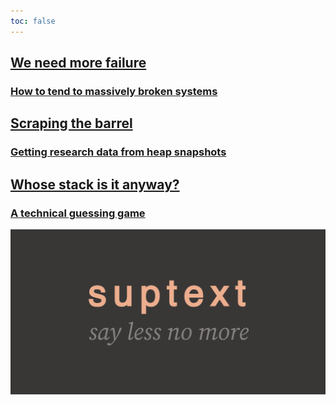 ```yaml
---
toc: false
---
```


<div class="home grid grid-cols-2" style="view-transition-name: hero;">
  
  <div class="card bookmark">
    <a rel="next" href="./more/2024/07/22/failing-in-the-open">
      <h2>We need more failure</h2>
      <h3>How to tend to massively broken systems</h3>
    </a>
  </div>

  <div class="card">
    <a rel="next" href="./past/2024/03/15/talking-heaps">
      <h2>Scraping the barrel</h2>
      <h3>Getting research data from heap snapshots</h3>
    </a>
  </div>
  
  <div class="card">
    <a rel="next" href="./past/2024/02/28/whose-stack-is-it-anyway">
      <h2>Whose stack is it anyway?</h2>
      <h3>A technical guessing game</h3>
    </a>
  </div>

</div>


![hide](./imgs/logo.png)